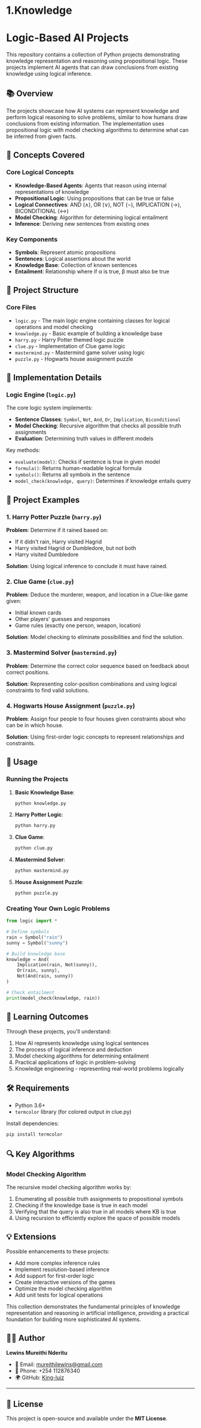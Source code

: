 # 1.Knowledge


# Logic-Based AI Projects

This repository contains a collection of Python projects demonstrating knowledge representation and reasoning using propositional logic. These projects implement AI agents that can draw conclusions from existing knowledge using logical inference.

## 📚 Overview

The projects showcase how AI systems can represent knowledge and perform logical reasoning to solve problems, similar to how humans draw conclusions from existing information. The implementation uses propositional logic with model checking algorithms to determine what can be inferred from given facts.

## 🧠 Concepts Covered

### Core Logical Concepts
- **Knowledge-Based Agents**: Agents that reason using internal representations of knowledge
- **Propositional Logic**: Using propositions that can be true or false
- **Logical Connectives**: AND (∧), OR (∨), NOT (¬), IMPLICATION (→), BICONDITIONAL (↔)
- **Model Checking**: Algorithm for determining logical entailment
- **Inference**: Deriving new sentences from existing ones

### Key Components
- **Symbols**: Represent atomic propositions
- **Sentences**: Logical assertions about the world
- **Knowledge Base**: Collection of known sentences
- **Entailment**: Relationship where if α is true, β must also be true

## 📁 Project Structure

### Core Files
- `logic.py` - The main logic engine containing classes for logical operations and model checking
- `knowledge.py` - Basic example of building a knowledge base
- `harry.py` - Harry Potter themed logic puzzle
- `clue.py` - Implementation of Clue game logic
- `mastermind.py` - Mastermind game solver using logic
- `puzzle.py` - Hogwarts house assignment puzzle

## 🔧 Implementation Details

### Logic Engine (`logic.py`)
The core logic system implements:

- **Sentence Classes**: `Symbol`, `Not`, `And`, `Or`, `Implication`, `Biconditional`
- **Model Checking**: Recursive algorithm that checks all possible truth assignments
- **Evaluation**: Determining truth values in different models

Key methods:
- `evaluate(model)`: Checks if sentence is true in given model
- `formula()`: Returns human-readable logical formula
- `symbols()`: Returns all symbols in the sentence
- `model_check(knowledge, query)`: Determines if knowledge entails query

## 🎯 Project Examples

### 1. Harry Potter Puzzle (`harry.py`)
**Problem**: Determine if it rained based on:
- If it didn't rain, Harry visited Hagrid
- Harry visited Hagrid or Dumbledore, but not both  
- Harry visited Dumbledore

**Solution**: Using logical inference to conclude it must have rained.

### 2. Clue Game (`clue.py`)
**Problem**: Deduce the murderer, weapon, and location in a Clue-like game given:
- Initial known cards
- Other players' guesses and responses
- Game rules (exactly one person, weapon, location)

**Solution**: Model checking to eliminate possibilities and find the solution.

### 3. Mastermind Solver (`mastermind.py`)
**Problem**: Determine the correct color sequence based on feedback about correct positions.

**Solution**: Representing color-position combinations and using logical constraints to find valid solutions.

### 4. Hogwarts House Assignment (`puzzle.py`)
**Problem**: Assign four people to four houses given constraints about who can be in which house.

**Solution**: Using first-order logic concepts to represent relationships and constraints.

## 🚀 Usage

### Running the Projects

1. **Basic Knowledge Base**:
   ```bash
   python knowledge.py
   ```

2. **Harry Potter Logic**:
   ```bash
   python harry.py
   ```

3. **Clue Game**:
   ```bash
   python clue.py
   ```

4. **Mastermind Solver**:
   ```bash
   python mastermind.py
   ```

5. **House Assignment Puzzle**:
   ```bash
   python puzzle.py
   ```

### Creating Your Own Logic Problems

```python
from logic import *

# Define symbols
rain = Symbol("rain")
sunny = Symbol("sunny")

# Build knowledge base
knowledge = And(
    Implication(rain, Not(sunny)),
    Or(rain, sunny),
    Not(And(rain, sunny))
)

# Check entailment
print(model_check(knowledge, rain))
```

## 📖 Learning Outcomes

Through these projects, you'll understand:

1. How AI represents knowledge using logical sentences
2. The process of logical inference and deduction
3. Model checking algorithms for determining entailment
4. Practical applications of logic in problem-solving
5. Knowledge engineering - representing real-world problems logically

## 🛠 Requirements

- Python 3.6+
- `termcolor` library (for colored output in clue.py)

Install dependencies:
```bash
pip install termcolor
```

## 🔍 Key Algorithms

### Model Checking Algorithm
The recursive model checking algorithm works by:

1. Enumerating all possible truth assignments to propositional symbols
2. Checking if the knowledge base is true in each model
3. Verifying that the query is also true in all models where KB is true
4. Using recursion to efficiently explore the space of possible models

## 💡 Extensions

Possible enhancements to these projects:

- Add more complex inference rules
- Implement resolution-based inference
- Add support for first-order logic
- Create interactive versions of the games
- Optimize the model checking algorithm
- Add unit tests for logical operations

This collection demonstrates the fundamental principles of knowledge representation and reasoning in artificial intelligence, providing a practical foundation for building more sophisticated AI systems.

## 👨‍💻 Author

**Lewins Mureithi Nderitu**

* 📧 Email: [mureithilewins@gmail.com](mailto:mureithilewins@gmail.com)
* 📱 Phone: +254 112876340
* 🌍 GitHub: [King-luiz](https://github.com/King-luiz)

---

## 📝 License

This project is open-source and available under the **MIT License**.
